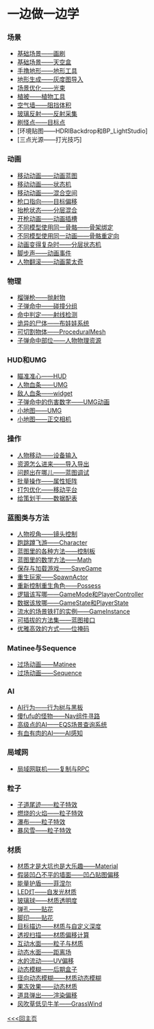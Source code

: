 # 一边做一边学

### 场景
+ [基础场景——画刷]()
+ [基础场景——天空盒]()
+ [手撸地形——地形工具]()
+ [地形生成——灰度图导入]()
+ [场景优化——光束]()
+ [植被——植物工具]()
+ [空气墙——阻挡体积]()
+ [玻璃反射——反射采集]()
+ [刷怪点——目标点]()
+ [环境贴图——HDRIBackdrop和BP_LightStudio]
+ [三点光源——打光技巧]

### 动画
+ [移动动画——动画蓝图]()
+ [移动动画——状态机]()
+ [移动动画——混合空间]()
+ [枪口指向——目标偏移]()
+ [抬枪状态——分层混合]()
+ [开枪动画——动画插槽]()
+ [不同模型使用同一骨骼——骨架绑定]()
+ [不同模型使用同一动画——骨骼重定向]()
+ [动画变得复杂时——分层状态机]()
+ [脚步声——动画事件]()
+ [人物翻滚——动画蒙太奇]()

### 物理
+ [榴弹枪——抛射物]()
+ [子弹命中——碰撞分组]()
+ [命中判定——射线检测]()
+ [诡异的尸体——布娃娃系统]()
+ [可切割物体——ProceduralMesh]()
+ [子弹命中部位——人物物理资源]()

### HUD和UMG
+ [瞄准准心——HUD]()
+ [人物血条——UMG]()
+ [敌人血条——widget]()
+ [子弹命中的伤害数字——UMG动画]()
+ [小地图——UMG]()
+ [小地图——正交相机]()

### 操作
+ [人物移动——设备输入]()
+ [资源怎么进来——导入导出]()
+ [问题出在哪儿——蓝图调试]()
+ [批量操作——属性矩阵]()
+ [打包优化——移动平台]()
+ [给策划干——数据配表]()

### 蓝图类与方法
+ [人物视角——镜头控制]()
+ [跑跳蹲飞游——Character]()
+ [蓝图里的各种方法——控制板]()
+ [蓝图里的数学方法——Math]()
+ [保存与加载游戏——SaveGame]()
+ [重生玩家——SpawnActor]()
+ [重新控制重生角色——Possess]()
+ [逻辑该写哪——GameMode和PlayerController]()
+ [数据该放哪——GameState和PlayerState]()
+ [流水的场景铁打的实例——GameInstance]()
+ [可插拔的方法集——蓝图接口]()
+ [优雅高效的方式——位掩码]()

### Matinee与Sequence
+ [过场动画——Matinee]()
+ [过场动画——Sequence]()

### AI
+ [AI行为——行为树与黑板]()
+ [傻fufu的怪物——Nav组件寻路]()
+ [高级点的AI——EQS场景查询系统]()
+ [有血有肉的AI——AI感知]()

### 局域网
+ [局域网联机——复制与RPC]()

### 粒子
+ [子道尾迹——粒子特效]()
+ [燃烧的火焰——粒子特效]()
+ [瀑布——粒子特效]()
+ [暴风雪——粒子特效]()

### 材质
+ [材质才是大坑也是大乐趣——Material]()
+ [假装凹凸不平的墙面——凹凸贴图偏移]()
+ [能量护盾——菲涅尔]()
+ [LED灯——自发光材质]()
+ [玻璃球——材质透明度]()
+ [弹孔——贴花]()
+ [脚印——贴花]()
+ [目标描边——材质与自定义深度]()
+ [透视扫描——材质偏移计算]()
+ [互动水面——粒子与材质]()
+ [动态水面——距离场]()
+ [水的流动——UV偏移]()
+ [动态模糊——后期盒子]()
+ [径向动态模糊——材质动态模糊]()
+ [果冻效果——动态材质]()
+ [道具弹出——渲染偏移]()
+ [风吹草低见牛羊——GrassWind]()


[<<<回主页](https://github.com/ora-cat/UE4Handbook)